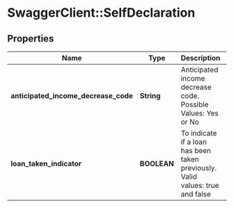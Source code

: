# SwaggerClient::SelfDeclaration

## Properties
Name | Type | Description | Notes
------------ | ------------- | ------------- | -------------
**anticipated_income_decrease_code** | **String** | Anticipated income decrease code. Possible Values: Yes or No | [optional] 
**loan_taken_indicator** | **BOOLEAN** | To indicate if a loan has been taken previously. Valid values: true and false | [optional] 

